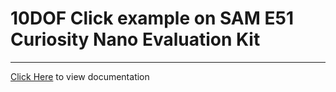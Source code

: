 
# 10DOF Click example on SAM E51 Curiosity Nano Evaluation Kit


-----

[Click Here](https://onlinedocs.microchip.com/v2/keyword-lookup?keyword=SAM_E51_CNANO_MIKROE_CLICK_10DOF&redirect=true) to view documentation

